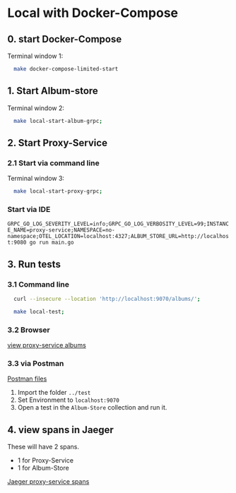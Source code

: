 # Local with Docker-Compose

## 0. start Docker-Compose

Terminal window 1:

```bash
  make docker-compose-limited-start
```

## 1. Start Album-store

Terminal window 2:

```bash 
  make local-start-album-grpc;
```

## 2. Start Proxy-Service


### 2.1 Start via command line
Terminal window 3:

```bash
  make local-start-proxy-grpc;
```

### Start via IDE 

`GRPC_GO_LOG_SEVERITY_LEVEL=info;GRPC_GO_LOG_VERBOSITY_LEVEL=99;INSTANCE_NAME=proxy-service;NAMESPACE=no-namespace;OTEL_LOCATION=localhost:4327;ALBUM_STORE_URL=http://localhost:9080 go run main.go`


## 3. Run tests

### 3.1 Command line 
```bash
  curl --insecure --location 'http://localhost:9070/albums/'; 
```

```bash
  make local-test;
```

### 3.2 Browser 

[view proxy-service albums](http://localhost:9070/albums)

### 3.3 via Postman

[Postman files](../test/postman_collection.json)

1. Import the folder `../test`
1. Set Environment to `localhost:9070`
1. Open a test in the `Album-Store` collection and run it.


## 4. view spans in Jaeger

These will have 2 spans.

* 1 for Proxy-Service
* 1 for Album-Store

[Jaeger proxy-service spans](http://localhost:16696/search?service=proxy-service)
